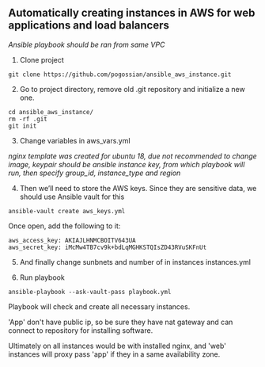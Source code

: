 ## Automatically creating instances in AWS for web applications and load balancers

*Ansible playbook should be ran from same VPC*


1) Clone project

```
git clone https://github.com/pogossian/ansible_aws_instance.git
```

2) Go to project directory, remove old .git repository and initialize a new one.

```
cd ansible_aws_instance/
rm -rf .git
git init
```

3) Change variables in aws_vars.yml

  *nginx template was created for ubuntu 18, due not recommended to change image, keypair should be ansible instance key, from which playbook will run, then specify group_id, instance_type and region*

4) Then we’ll need to store the AWS keys. Since they are sensitive data, we should use Ansible vault for this

```
ansible-vault create aws_keys.yml
```

Once open, add the following to it:

```
aws_access_key: AKIAJLHNMCBOITV643UA
aws_secret_key: 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
```

5) And finally change sunbnets and number of in instances instances.yml


6) Run playbook

```
ansible-playbook --ask-vault-pass playbook.yml
```


Playbook will check and create all necessary instances.

'App' don't have public ip, so be sure they have nat gateway and can connect to repository for installing software.

Ultimately on all instances would be with installed nginx, and 'web' instances will proxy pass 'app' if they in a same availability zone.
